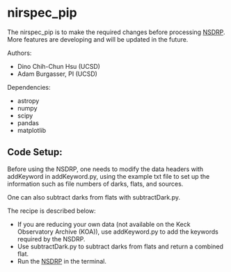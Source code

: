 # nirspec_pip
The nirspec_pip is to make the required changes before processing [NSDRP](https://github.com/Keck-DataReductionPipelines/NIRSPEC-Data-Reduction-Pipeline). More features are developing and will be updated in the future.

Authors:
* Dino Chih-Chun Hsu (UCSD)
* Adam Burgasser, PI (UCSD)

Dependencies:
* astropy
* numpy
* scipy
* pandas
* matplotlib

## Code Setup:
Before using the NSDRP, one needs to modify the data headers with addKeyword in addKeyword.py, using the example txt file to set up the information such as file numbers of darks, flats, and sources. 

One can also subtract darks from flats with subtractDark.py.

The recipe is described below:
* If you are reducing your own data (not available on the Keck Observatory Archive (KOA)), use addKeyword.py to add the keywords required by the NSDRP.
* Use subtractDark.py to subtract darks from flats and return a combined flat.
* Run the [NSDRP](https://github.com/chihchunhsu/NIRSPEC-Data-Reduction-Pipeline) in the terminal.
